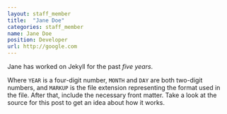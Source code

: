 ```yaml
---
layout: staff_member
title:  "Jane Doe"
categories: staff_member
name: Jane Doe
position: Developer
url: http://google.com
---
```

Jane has worked on Jekyll for the past *five years*.

Where `YEAR` is a four-digit number, `MONTH` and `DAY` are both two-digit numbers, and `MARKUP` is the file extension representing the format used in the file. After that, include the necessary front matter. Take a look at the source for this post to get an idea about how it works.
